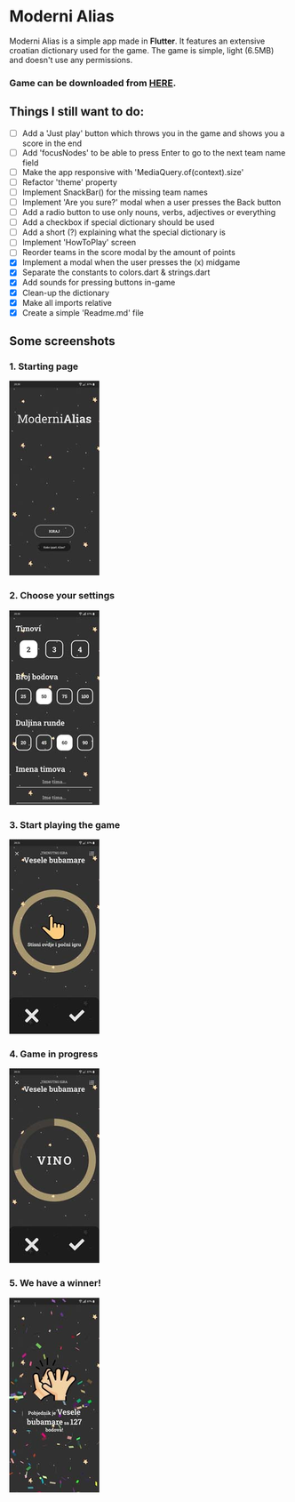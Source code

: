 # Moderni Alias

Moderni Alias is a simple app made in **Flutter**.
It features an extensive croatian dictionary used for the game.
The game is simple, light (6.5MB) and doesn't use any permissions.

### Game can be downloaded from [HERE](https://github.com/jokilic/moderni_alias/raw/master/moderni_alias.apk).

## Things I still want to do:

- [ ] Add a 'Just play' button which throws you in the game and shows you a score in the end
- [ ] Add 'focusNodes' to be able to press Enter to go to the next team name field
- [ ] Make the app responsive with 'MediaQuery.of(context).size'
- [ ] Refactor 'theme' property
- [ ] Implement SnackBar() for the missing team names
- [ ] Implement 'Are you sure?' modal when a user presses the Back button
- [ ] Add a radio button to use only nouns, verbs, adjectives or everything
- [ ] Add a checkbox if special dictionary should be used
- [ ] Add a short (?) explaining what the special dictionary is
- [ ] Implement 'HowToPlay' screen
- [ ] Reorder teams in the score modal by the amount of points
- [x] Implement a modal when the user presses the (x) midgame
- [x] Separate the constants to colors.dart & strings.dart
- [x] Add sounds for pressing buttons in-game
- [x] Clean-up the dictionary
- [x] Make all imports relative
- [x] Create a simple 'Readme.md' file

## Some screenshots

### 1. Starting page

![Home page](https://raw.githubusercontent.com/jokilic/moderni_alias/master/screenshots/1home_page.jpg)

### 2. Choose your settings

![Screenshot of the app](https://raw.githubusercontent.com/jokilic/moderni_alias/master/screenshots/2start_game.jpg)

### 3. Start playing the game

![Screenshot of the app](https://raw.githubusercontent.com/jokilic/moderni_alias/master/screenshots/3playing_game1.jpg)

### 4. Game in progress

![Screenshot of the app](https://raw.githubusercontent.com/jokilic/moderni_alias/master/screenshots/4playing_game2.jpg)

### 5. We have a winner!

![Screenshot of the app](https://raw.githubusercontent.com/jokilic/moderni_alias/master/screenshots/5game_finished.jpg)
